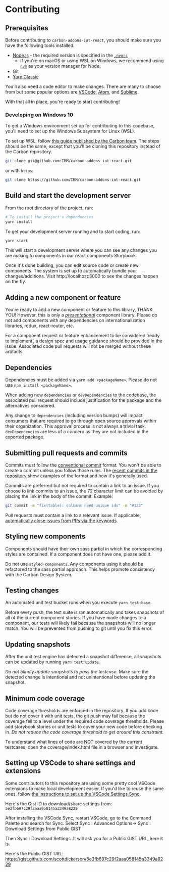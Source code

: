 # Contributing

## Prerequisites

Before contributing to `carbon-addons-iot-react`, you should make sure you have the following tools
installed:

- [Node.js](https://nodejs.org/en/download/) - the required version is specified in the [`.nvmrc`](/.nvmrc)
  - If you're on macOS or using WSL on Windows, we recommend using [`nvm`](https://github.com/nvm-sh/nvm) as your version manager for Node.
- Git
- [Yarn Classic](https://classic.yarnpkg.com/en/docs/install)

You'll also need a code editor to make changes. There are many to
choose from but some popular options are
[VSCode](https://code.visualstudio.com/), [Atom](https://atom.io), and
[Sublime](https://www.sublimetext.com/).

With that all in place, you're ready to start contributing!

### Developing on Windows 10

To get a Windows environment set up for contributing to this codebase, you'll need to set up the Windows Subsystem for Linux (WSL).

To set up WSL, follow [this guide published by the Carbon team](https://github.com/carbon-design-system/carbon/blob/master/docs/guides/setup/windows.md). The steps should be the same, except that you'll be cloning this repository instead of the Carbon repository.

```sh
git clone git@github.com:IBM/carbon-addons-iot-react.git
```

or with `https`:

```sh
git clone https://github.com/IBM/carbon-addons-iot-react.git
```

## Build and start the development server

From the root directory of the project, run:

```sh
# To install the project's dependencies
yarn install
```

To get your development server running and to start coding, run:

```sh
yarn start
```

This will start a development server where you can see any changes you are making to components in our react components Storybook.

Once it's done building, you can edit source code or create new components. The system is set up to automatically bundle your changes/additions. Visit http://localhost:3000 to see the changes happen on the fly.

## Adding a new component or feature

You're ready to add a new component or feature to this library, THANK YOU! However, this is only a [_presentational_](https://medium.com/@dan_abramov/smart-and-dumb-components-7ca2f9a7c7d0) component library. Please do not add components with any dependencies on internationalization libraries, redux, react-router, etc.

For a component request or feature enhancement to be considered ‘ready to implement’, a design spec and usage guidance should be provided in the issue. Associated code pull requests will not be merged without these artifacts.

## Dependencies

Dependencies must be added via `yarn add <packageName>`. Please do not use `npm install <packageName>`.

When adding new `dependencies` or `devDependencies` to the codebase, the associated pull request should include justification for the package and the alternatives considered.

Any change to `dependencies` (including version bumps) will impact consumers that are required to go through open source approvals within their organization. This approval process is not always a trivial task. `devDependencies` are less of a concern as they are not included in the exported package.

## Submitting pull requests and commits

Commits must follow the [conventional commit](https://www.conventionalcommits.org/en/v1.0.0-beta.2/#summary) format. You won't be able to create a commit unless you follow those rules. The [recent commits in the repository](https://github.com/IBM/carbon-addons-iot-react/commits/master) show examples of the format and how it's generally used.

Commits are preferred but not required to contain a link to an issue. If you choose to link commits to an issue, the 72 character limit can be avoided by placing the link in the body of the commit. Example:

```sh
git commit -m "fix(table): columns need unique ids" -m "#123"
```

Pull requests must contain a link to a relevant issue. If applicable, [automatically close issues from PRs via the keywords](https://help.github.com/en/articles/closing-issues-using-keywords).

## Styling new components

Components should have their own sass partial in which the corresponding styles are contained. If a component does not have one, please add it.

Do not use `styled-components`. Any components using it should be refactored to the sass partial approach. This helps promote consistency with the Carbon Design System.

## Testing changes

An automated unit test bucket runs when you execute `yarn test:base`.

Before every push, the test suite is ran automatically and takes snapshots of all of the current component stories. If you have made changes to a component, our tests will likely fail because the snapshots will no longer match. You will be prevented from pushing to git until you fix this error.

## Updating snapshots

After the unit test engine has detected a snapshot difference, all snapshots can be updated by running `yarn test:update`.

_Do not blindly update snapshots to pass the testcase._ Make sure the detected change is intentional and not unintentional before updating the snapshot.

## Minimum code coverage

Code coverage thresholds are enforced in the repository. If you add code but do not cover it with unit tests, the git push may fail because the coverage fell to a level under the required code coverage thresholds. Please add storybook stories or unit tests to cover your new code before checking in. _Do not reduce the code coverage threshold to get around this constraint._

To understand what lines of code are NOT covered by the current testcases, open the coverage/index.html file in a browser and investigate.

## Setting up VSCode to share settings and extensions

Some contributors to this repository are using some pretty cool VSCode extensions to make local development easier. If you'd like to reuse the same ones, follow [the instructions to set up the VSCode Settings Sync](http://shanalikhan.github.io/2015/12/15/Visual-Studio-Code-Sync-Settings.html).

Here's the Gist ID to download/share settings from: `5e3fb697c29f2aaa058145a3349a8229`

After installing the VSCode Sync, restart VSCode, go to the Command Palette and search for Sync. Select Sync : Advanced Options-> Sync : Download Settings from Public GIST

Then Sync : Download Settings. It will ask you for a Public GIST URL, here it is.

Here's the Public GIST URL:
https://gist.github.com/scottdickerson/5e3fb697c29f2aaa058145a3349a8229
